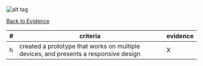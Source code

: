![alt tag](https://github.com/AccentureFed/process-documentation/raw/master/agile-process-photos/response-images/proposal-header.png)

[Back to Evidence](https://github.com/AccentureFed/18FRFQ-Response/blob/master/process-documentation/README.md)

|#|criteria|evidence|
|-------|---------------|------------------|
|h|created a prototype that works on multiple devices, and presents a responsive design |X|
